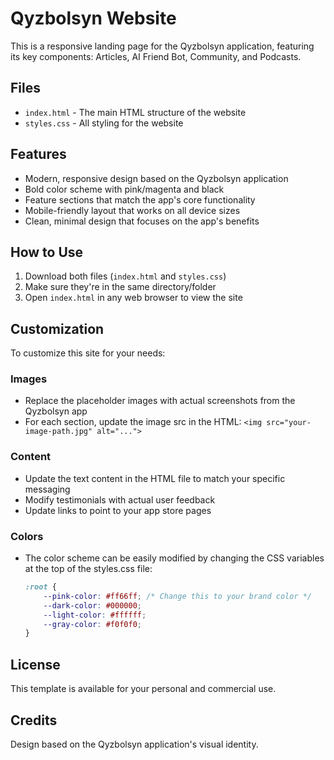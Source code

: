 # Qyzbolsyn Website

This is a responsive landing page for the Qyzbolsyn application, featuring its key components: Articles, AI Friend Bot, Community, and Podcasts.

## Files

- `index.html` - The main HTML structure of the website
- `styles.css` - All styling for the website

## Features

- Modern, responsive design based on the Qyzbolsyn application
- Bold color scheme with pink/magenta and black
- Feature sections that match the app's core functionality
- Mobile-friendly layout that works on all device sizes
- Clean, minimal design that focuses on the app's benefits

## How to Use

1. Download both files (`index.html` and `styles.css`)
2. Make sure they're in the same directory/folder
3. Open `index.html` in any web browser to view the site

## Customization

To customize this site for your needs:

### Images
- Replace the placeholder images with actual screenshots from the Qyzbolsyn app
- For each section, update the image src in the HTML: `<img src="your-image-path.jpg" alt="...">`

### Content
- Update the text content in the HTML file to match your specific messaging
- Modify testimonials with actual user feedback
- Update links to point to your app store pages

### Colors
- The color scheme can be easily modified by changing the CSS variables at the top of the styles.css file:
  ```css
  :root {
      --pink-color: #ff66ff; /* Change this to your brand color */
      --dark-color: #000000;
      --light-color: #ffffff;
      --gray-color: #f0f0f0;
  }
  ```

## License

This template is available for your personal and commercial use.

## Credits

Design based on the Qyzbolsyn application's visual identity.
